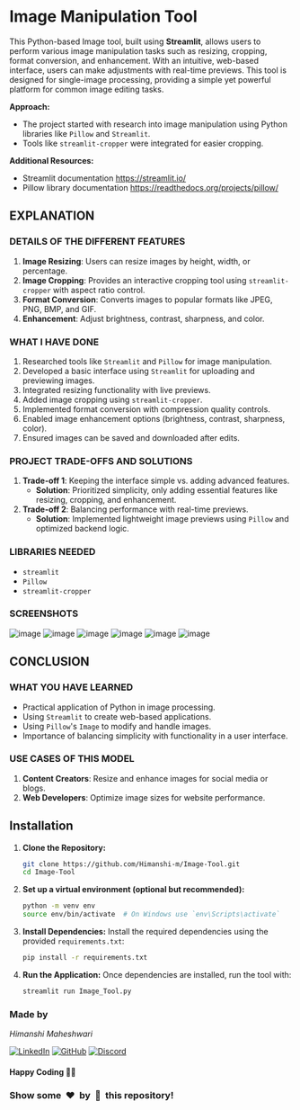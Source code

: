 # Image Manipulation Tool

This Python-based Image tool, built using **Streamlit**, allows users to perform various image manipulation tasks such as resizing, cropping, format conversion, and enhancement. With an intuitive, web-based interface, users can make adjustments with real-time previews. This tool is designed for single-image processing, providing a simple yet powerful platform for common image editing tasks.

**Approach:**
- The project started with research into image manipulation using Python libraries like `Pillow` and `Streamlit`. 
- Tools like `streamlit-cropper` were integrated for easier cropping.
  
**Additional Resources:**
- Streamlit documentation https://streamlit.io/
- Pillow library documentation https://readthedocs.org/projects/pillow/

## EXPLANATION

### DETAILS OF THE DIFFERENT FEATURES
1. **Image Resizing**: Users can resize images by height, width, or percentage.
2. **Image Cropping**: Provides an interactive cropping tool using `streamlit-cropper` with aspect ratio control.
3. **Format Conversion**: Converts images to popular formats like JPEG, PNG, BMP, and GIF.
4. **Enhancement**: Adjust brightness, contrast, sharpness, and color.

### WHAT I HAVE DONE
1. Researched tools like `Streamlit` and `Pillow` for image manipulation.
2. Developed a basic interface using `Streamlit` for uploading and previewing images.
3. Integrated resizing functionality with live previews.
4. Added image cropping using `streamlit-cropper`.
5. Implemented format conversion with compression quality controls.
6. Enabled image enhancement options (brightness, contrast, sharpness, color).
7. Ensured images can be saved and downloaded after edits.

### PROJECT TRADE-OFFS AND SOLUTIONS
1. **Trade-off 1**: Keeping the interface simple vs. adding advanced features.  
   - **Solution**: Prioritized simplicity, only adding essential features like resizing, cropping, and enhancement.
2. **Trade-off 2**: Balancing performance with real-time previews.  
   - **Solution**: Implemented lightweight image previews using `Pillow` and optimized backend logic.

### LIBRARIES NEEDED
- `streamlit`
- `Pillow`
- `streamlit-cropper`

### SCREENSHOTS
![image](https://github.com/user-attachments/assets/c44b1640-ab7d-4915-9c58-8149a209db24)
![image](https://github.com/user-attachments/assets/447f928c-c2be-4951-b879-42514f7b761e)
![image](https://github.com/user-attachments/assets/9ae6f7e6-6643-43cb-b324-c41592b10566)
![image](https://github.com/user-attachments/assets/a8982ded-ed98-4b18-b23b-9f3a44307f97)
![image](https://github.com/user-attachments/assets/d981d58c-f040-4934-8e97-7e2eb5f59e88)
![image](https://github.com/user-attachments/assets/559dd9bc-8e94-48ef-a138-91a17cf45003)


## CONCLUSION

### WHAT YOU HAVE LEARNED
- Practical application of Python in image processing.
- Using `Streamlit` to create web-based applications.
- Using `Pillow`'s `Image` to modify and handle images.
- Importance of balancing simplicity with functionality in a user interface.

### USE CASES OF THIS MODEL
1. **Content Creators**: Resize and enhance images for social media or blogs.
2. **Web Developers**: Optimize image sizes for website performance.

## Installation

1. **Clone the Repository:**
   ```bash
   git clone https://github.com/Himanshi-m/Image-Tool.git
   cd Image-Tool
   ```

2. **Set up a virtual environment (optional but recommended):**
   ```bash
   python -m venv env
   source env/bin/activate  # On Windows use `env\Scripts\activate`
   ```

3. **Install Dependencies:**
   Install the required dependencies using the provided `requirements.txt`:
   ```bash
   pip install -r requirements.txt
   ```

4. **Run the Application:**
   Once dependencies are installed, run the tool with:
   ```bash
   streamlit run Image_Tool.py
   ```

### Made by
*Himanshi Maheshwari*

[![LinkedIn](https://img.shields.io/badge/linkedin-%230077B5.svg?style=for-the-badge&logo=linkedin&logoColor=white)](https://www.linkedin.com/in/himanshimaheshwari)
[![GitHub](https://img.shields.io/badge/github-%2312100E.svg?style=for-the-badge&logo=github&logoColor=white)](https://github.com/Himanshi-M)
[![Discord](https://img.shields.io/badge/discord-%237289DA.svg?style=for-the-badge&logo=discord&logoColor=white)](https://discord.com/users/himanshi-maheshwari)

#### Happy Coding 🧑‍💻
### Show some &nbsp;❤️&nbsp; by &nbsp;🌟&nbsp; this repository!
